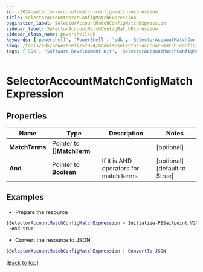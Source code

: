 ```yaml
---
id: v2024-selector-account-match-config-match-expression
title: SelectorAccountMatchConfigMatchExpression
pagination_label: SelectorAccountMatchConfigMatchExpression
sidebar_label: SelectorAccountMatchConfigMatchExpression
sidebar_class_name: powershellsdk
keywords: ['powershell', 'PowerShell', 'sdk', 'SelectorAccountMatchConfigMatchExpression', 'V2024SelectorAccountMatchConfigMatchExpression'] 
slug: /tools/sdk/powershell/v2024/models/selector-account-match-config-match-expression
tags: ['SDK', 'Software Development Kit', 'SelectorAccountMatchConfigMatchExpression', 'V2024SelectorAccountMatchConfigMatchExpression']
---
```



# SelectorAccountMatchConfigMatchExpression

## Properties

Name | Type | Description | Notes
------------ | ------------- | ------------- | -------------
**MatchTerms** |  Pointer to [**[]MatchTerm**](match-term) |  | [optional] 
**And** |  Pointer to **Boolean** | If it is AND operators for match terms | [optional] [default to $true]

## Examples

- Prepare the resource
```powershell
$SelectorAccountMatchConfigMatchExpression = Initialize-PSSailpoint.V2024SelectorAccountMatchConfigMatchExpression  -MatchTerms [{name&#x3D;, value&#x3D;, op&#x3D;null, container&#x3D;true, and&#x3D;false, children&#x3D;[{name&#x3D;businessCategory, value&#x3D;Service, op&#x3D;eq, container&#x3D;false, and&#x3D;false, children&#x3D;null}]}] `
 -And true
```

- Convert the resource to JSON
```powershell
$SelectorAccountMatchConfigMatchExpression | ConvertTo-JSON
```


[[Back to top]](#) 

